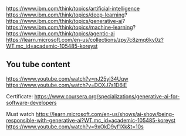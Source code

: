 https://www.ibm.com/think/topics/artificial-intelligence
https://www.ibm.com/think/topics/deep-learning?
https://www.ibm.com/think/topics/generative-ai?
https://www.ibm.com/think/topics/machine-learning?
https://www.ibm.com/think/topics/agentic-ai
https://learn.microsoft.com/en-us/collections/zpy7c8zmq6ky0z?WT.mc_id=academic-105485-koreyst

## You tube content
https://www.youtube.com/watch?v=nJ25yl34Uqw
https://www.youtube.com/watch?v=DOXJ7s1D6iE

Certificate:
https://www.coursera.org/specializations/generative-ai-for-software-developers

Must watch
https://learn.microsoft.com/en-us/shows/ai-show/being-responsible-with-generative-ai?WT.mc_id=academic-105485-koreyst
https://www.youtube.com/watch?v=9xOkD9yf1Xk&t=10s